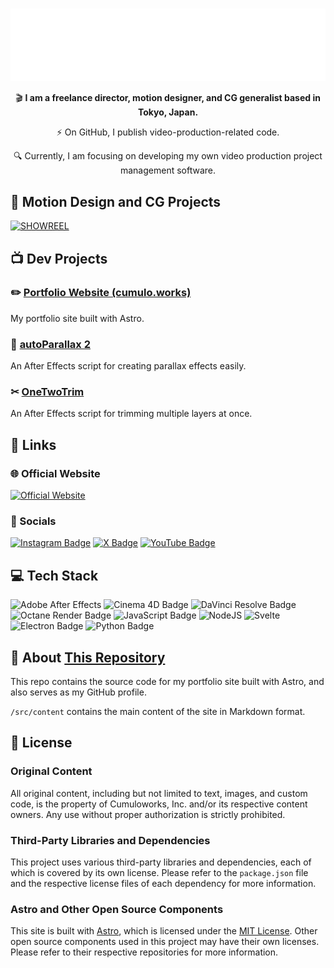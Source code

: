 #

<center>

![Cumuloworks](./public/typography_white.svg)

🎬️ **I am a freelance director, motion designer, and CG generalist based in Tokyo, Japan.**

⚡️ On GitHub, I publish video-production-related code.

🔍️ Currently, I am focusing on developing my own video production project management software.

</center>

## 🎨 Motion Design and CG Projects

[![SHOWREEL](https://img.youtube.com/vi/b_68zkrGBDQ/maxresdefault.jpg)](https://youtu.be/b_68zkrGBDQ)

## 📺 Dev Projects

### ✏️ [Portfolio Website (cumulo.works)](https://cumulo.works/)

My portfolio site built with Astro.

### 📸 [autoParallax 2](https://cumulo.works/downloads/autoparallax2)

An After Effects script for creating parallax effects easily.

### ✂ [OneTwoTrim](https://cumulo.works/downloads/onetwotrim)

An After Effects script for trimming multiple layers at once.

## 🔗 Links

### 🌐 Official Website

[![Official Website](https://img.shields.io/badge/cumulo.works-1d3744?logo=googlechrome&logoColor=fff&style=for-the-badge)](https://cumulo.works/)

### 💬 Socials

[![Instagram Badge](https://img.shields.io/badge/Instagram-E4405F?logo=instagram&logoColor=fff&style=for-the-badge)](https://instagram.com/cumuloworks)
[![X Badge](https://img.shields.io/badge/X-000?logo=x&logoColor=fff&style=for-the-badge)](https://x.com/cumuloworks)
[![YouTube Badge](https://img.shields.io/badge/YouTube-FF0000?logo=youtube&logoColor=fff&style=for-the-badge)](https://www.youtube.com/@cumuloworks)

## 💻 Tech Stack

![Adobe After Effects](https://img.shields.io/badge/Adobe%20After%20Effects-9999FF.svg?style=flat-square&logo=Adobe%20After%20Effects&logoColor=white)
![Cinema 4D Badge](https://img.shields.io/badge/Cinema%204D-011A6A?logo=cinema4d&logoColor=fff&style=flat-square)
![DaVinci Resolve Badge](https://img.shields.io/badge/DaVinci%20Resolve-233A51?logo=davinciresolve&logoColor=fff&style=flat-square)
![Octane Render Badge](https://img.shields.io/badge/Octane%20Render-000?logo=octanerender&logoColor=fff&style=flat-square)
![JavaScript Badge](https://img.shields.io/badge/JavaScript-F7DF1E?logo=javascript&logoColor=000&style=flat-square)
![NodeJS](https://img.shields.io/badge/node.js-6DA55F?style=flat-square&logo=node.js&logoColor=white)
![Svelte](https://img.shields.io/badge/svelte-%23f1413d.svg?style=flat-square&logo=svelte&logoColor=white)
![Electron Badge](https://img.shields.io/badge/Electron-47848F?logo=electron&logoColor=fff&style=flat-square)
![Python Badge](https://img.shields.io/badge/Python-3776AB?logo=python&logoColor=fff&style=flat-square)

## 📁 About [This Repository](https://github.com/cumuloworks/cumuloworks)

This repo contains the source code for my portfolio site built with Astro, and also serves as my GitHub profile.

`/src/content` contains the main content of the site in Markdown format.

## 📝 License

### Original Content

All original content, including but not limited to text, images, and custom code, is the property of Cumuloworks, Inc. and/or its respective content owners. Any use without proper authorization is strictly prohibited.

### Third-Party Libraries and Dependencies

This project uses various third-party libraries and dependencies, each of which is covered by its own license. Please refer to the `package.json` file and the respective license files of each dependency for more information.

### Astro and Other Open Source Components

This site is built with [Astro](https://astro.build/), which is licensed under the [MIT License](https://github.com/withastro/astro/blob/main/LICENSE). Other open source components used in this project may have their own licenses. Please refer to their respective repositories for more information.
